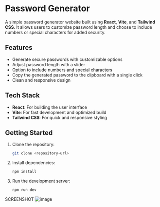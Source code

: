 # Password Generator

A simple password generator website built using **React**, **Vite**, and **Tailwind CSS**. It allows users to customize password length and choose to include numbers or special characters for added security.

## Features

- Generate secure passwords with customizable options
- Adjust password length with a slider
- Option to include numbers and special characters
- Copy the generated password to the clipboard with a single click
- Clean and responsive design

## Tech Stack

- **React**: For building the user interface
- **Vite**: For fast development and optimized build
- **Tailwind CSS**: For quick and responsive styling

## Getting Started

1. Clone the repository:
   ```bash
   git clone <repository-url>
   ```
2. Install dependencies:
   ```bash
   npm install
   ```
3. Run the development server:
   ```bash
   npm run dev
   ```
SCREENSHOT
![image](https://github.com/user-attachments/assets/4ef9ea17-515f-4a01-a1fa-e22f25b88c1b)

